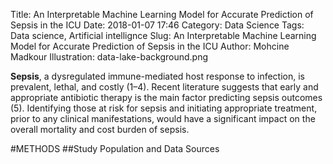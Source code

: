 Title: An Interpretable Machine Learning Model for Accurate Prediction of Sepsis in the ICU
Date: 2018-01-07 17:46
Category: Data Science
Tags: Data science, Artificial intellignce
Slug: An Interpretable Machine Learning Model for Accurate Prediction of Sepsis in the ICU
Author: Mohcine Madkour
Illustration: data-lake-background.png

**Sepsis**, a dysregulated immune-mediated host response to infection, is prevalent, lethal, and costly (1–4). Recent literature suggests that early and appropriate antibiotic therapy is the main factor predicting sepsis outcomes (5). Identifying those at risk for sepsis and initiating appropriate treatment, prior to any clinical manifestations, would have a significant impact on the overall mortality and cost burden of sepsis.

#METHODS
##Study Population and Data Sources